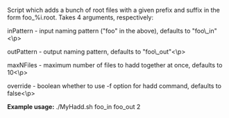 Script which adds a bunch of root files with a given prefix and suffix in the form foo\_%i.root. Takes 4 arguments, respectively:

<p>inPattern - input naming pattern ("foo" in the above), defaults to "foo\_in"<\p>
  
<p>outPattern - output naming pattern, defaults to "foo\_out"<\p>
  
<p>maxNFiles - maximum number of files to hadd together at once, defaults to 10<\p>
  
<p>override - boolean whether to use -f option for hadd command, defaults to false<\p>

**Example usage:** ./MyHadd.sh foo_in foo_out 2
